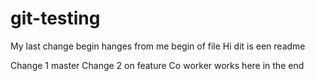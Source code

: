 # git-testing
My last change begin
hanges from me begin of file
Hi dit is een readme

Change 1 master
Change 2 on feature
Co worker works here in the end

